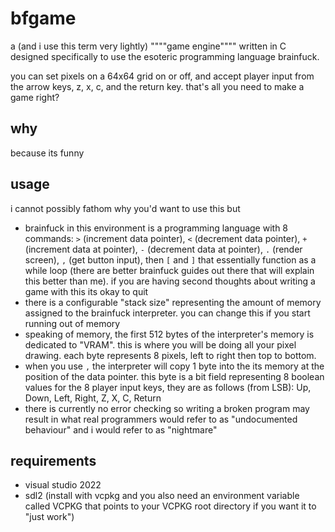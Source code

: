 # bfgame
a (and i use this term very lightly) """"game engine"""" written in C designed specifically to use the esoteric programming language brainfuck.

you can set pixels on a 64x64 grid on or off, and accept player input from the arrow keys, z, x, c, and the return key. that's all you need to make a game right?

## why
because its funny

## usage
i cannot possibly fathom why you'd want to use this but 
- brainfuck in this environment is a programming language with 8 commands: `>` (increment data pointer), `<` (decrement data pointer), `+` (increment data at pointer), `-` (decrement data at pointer), `.` (render screen), `,` (get button input), then `[` and `]` that essentially function as a while loop (there are better brainfuck guides out there that will explain this better than me). if you are having second thoughts about writing a game with this its okay to quit
- there is a configurable "stack size" representing the amount of memory assigned to the brainfuck interpreter. you can change this if you start running out of memory
- speaking of memory, the first 512 bytes of the interpreter's memory is dedicated to "VRAM". this is where you will be doing all your pixel drawing. each byte represents 8 pixels, left to right then top to bottom.
- when you use `,` the interpreter will copy 1 byte into the its memory at the position of the data pointer. this byte is a bit field representing 8 boolean values for the 8 player input keys, they are as follows (from LSB): Up, Down, Left, Right, Z, X, C, Return
- there is currently no error checking so writing a broken program may result in what real programmers would refer to as "undocumented behaviour" and i would refer to as "nightmare"

## requirements
- visual studio 2022
- sdl2 (install with vcpkg and you also need an environment variable called VCPKG that points to your VCPKG root directory if you want it to "just work")